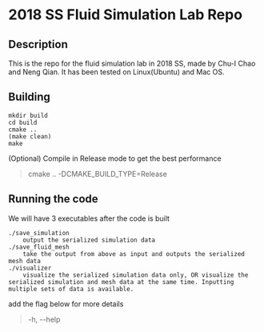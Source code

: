 # 2018 SS Fluid Simulation Lab Repo

## Description

This is the repo for the fluid simulation lab in 2018 SS, made by Chu-I Chao and Neng Qian. It has been tested on Linux(Ubuntu) and Mac OS.

## Building

    mkdir build
    cd build
    cmake ..
    (make clean)
    make

(Optional) Compile in Release mode to get the best performance
> cmake .. -DCMAKE_BUILD_TYPE=Release

## Running the code

We will have 3 executables after the code is built

    ./save_simulation
        output the serialized simulation data
    ./save_fluid_mesh
        take the output from above as input and outputs the serialized mesh data
    ./visualizer
        visualize the serialized simulation data only, OR visualize the serialized simulation and mesh data at the same time. Inputting multiple sets of data is available.

add the flag below for more details
> -h, --help